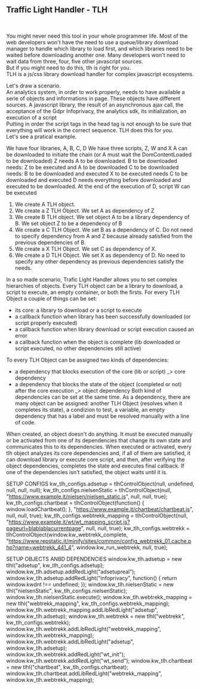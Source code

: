 <h2>Traffic Light Handler - TLH</h2><br />

You might never need this tool in your whole programmer life. Most of the web developers won't have the need to use a queue/library download manager to handle which library to load first, and which libraries need to be waited before downloading another one. Many developers won't need to wait data from three, four, five other javascript sources.<br />
But if you might need to do this, tlh is right for you.<br />
TLH is a js/css library download handler for complex javascript ecosystems. </p>
<p>Let's draw a scenario.<br />
An analytics system, in order to work properly, needs to have available a serie of objects and informations in page. These objects have different sources. A javascript library, the result of an asynchronous ajax call, the acceptance of the Gdpr Infoprivacy, the analytics sdk, its initialization, an execution of a script<br />
Putting in order the script tags in the head tag is not enough to be sure that everything will work in the correct sequence.
TLH does this for you. <br />
Let's see a pratical example.</p>
<p>We have four libraries, A, B, C, D
We have three scripts, Z, W and X
A can be downloaded to initiate the chain (or A must wait the DomContentLoaded to be downloaded)
Z needs A to be downloaded.
B to be downloaded needs: Z to be executed and A to be downloaded
C to be downloaded needs: B to be downloaded and executed
X to be executed needs C to be downloaded and executed
D needs everything before downloaded and executed to be downloaded.
At the end of the execution of D, script W can be executed

1) We create A TLH object. 
2) We create a Z TLH Object. We set A as dependency of Z
3) We create B TLH object. We set object A to be a library dependency of B. We set object Z to be a dependency of B
4) We create a C TLH Object. We set B as a dependency of C. Do not need to specify dependency from A and Z because already satisfied from the previous dependencies of B.
5) We create a X TLH Object. We set C as dependency of X.
6) We create a D TLH Object. We set X as dependency of D. No need to specify any other dependency as previous dependencies satisfy the needs.

In a so made scenario, Trafic Light Handler allows you to set complex hierarchies of objects. 
Every TLH object can be a library to download, a script to execute, an empty container, or both the firsts.
For every TLH Object a couple of things can be set:
- its core: a library to download or a script to execute
- a callback function when library has been successfully downloaded (or script properly executed)
- a callback function when library download or script execution caused an error
- a callback function when the object is complete (lib downloaded or script executed, no other dependencies still active)

To every TLH Object can be assigned two kinds of dependencies:
- a dependency that blocks execution of the core (lib or script) _> core dependency
- a dependency that blocks the state of the object (completed or not) after the core execution _> object dependency
Both kind of dependencies can be set at the same time.
As a dependency, there are many object can be assigned: another TLH Object (resolves when it completes its state), a condizion to test, a variable, an empty dependency that has a label and must be resolved manually with a line of code. 

When created, an object doesn't do anything. It must be executed manually or be activated from one of its dependencies that change its own state and communicates this to its dependencies. 
When executed or activated, every tlh object analyzes its core dependencies and, if all of them are satisfied, it can download library or execute  core script, and then, after verifying the object dependencies, completes the state and executes final callback. 
If one of the dependencies isn't satisfied, the object waits until it is.

SETUP CONFIGS
kw_tlh_configs.adsetup = tlhControlObject(null, undefined, null, null, null);
kw_tlh_configs.nielsenStatic = tlhControlObject(null, "https://www.example.it/nielsen/nielsen_static.js", null, null, true);
kw_tlh_configs.chartbeat = tlhControlObject(function() { window.loadChartbeat(); }, "https://www.example.it/chartbeat/chartbeat.js", null, null, true);
kw_tlh_configs.webtrekk_mapping = tlhControlObject(null, "https://www.example.it/wt/wt_mapping_script.js?pageurl=blablablacurrentpage", null, null, true);
kw_tlh_configs.webtrekk = tlhControlObject(window.kw_webtrekk_complete, "https://www.repstatic.it/minify/sites/common/config_webtrekk_01.cache.php?name=webtrekk_441_4", window.kw_run_webtrekk, null, true);   

SETUP OBJECTS ANBD DEPENDENCIES
window.kw_tlh.adsetup = new tlhl("adsetup", kw_tlh_configs.adsetup);
window.kw_tlh.adsetup.addRedLight("adsetupreal");
window.kw_tlh.adsetup.addRedLight("infoprivacy", function() { return window.kwdnt !== undefined; });
window.kw_tlh.nielsenStatic = new tlhl("nielsenStatic", kw_tlh_configs.nielsenStatic);
window.kw_tlh.nielsenStatic.execute();
window.kw_tlh.webtrekk_mapping = new tlhl("webtrekk_mapping", kw_tlh_configs.webtrekk_mapping);
window.kw_tlh.webtrekk_mapping.addLibRedLight("adsetup", window.kw_tlh.adsetup);
window.kw_tlh.webtrekk = new tlhl("webtrekk", kw_tlh_configs.webtrekk);		
window.kw_tlh.webtrekk.addLibRedLight("webtrekk_mapping", window.kw_tlh.webtrekk_mapping);
window.kw_tlh.webtrekk.addLibRedLight("adsetup", window.kw_tlh.adsetup);    
window.kw_tlh.webtrekk.addRedLight("wt_init");
window.kw_tlh.webtrekk.addRedLight("wt_send");
window.kw_tlh.chartbeat = new tlhl("chartbeat", kw_tlh_configs.chartbeat);
window.kw_tlh.chartbeat.addLibRedLight("webtrekk_mapping", window.kw_tlh.webtrekk_mapping);
